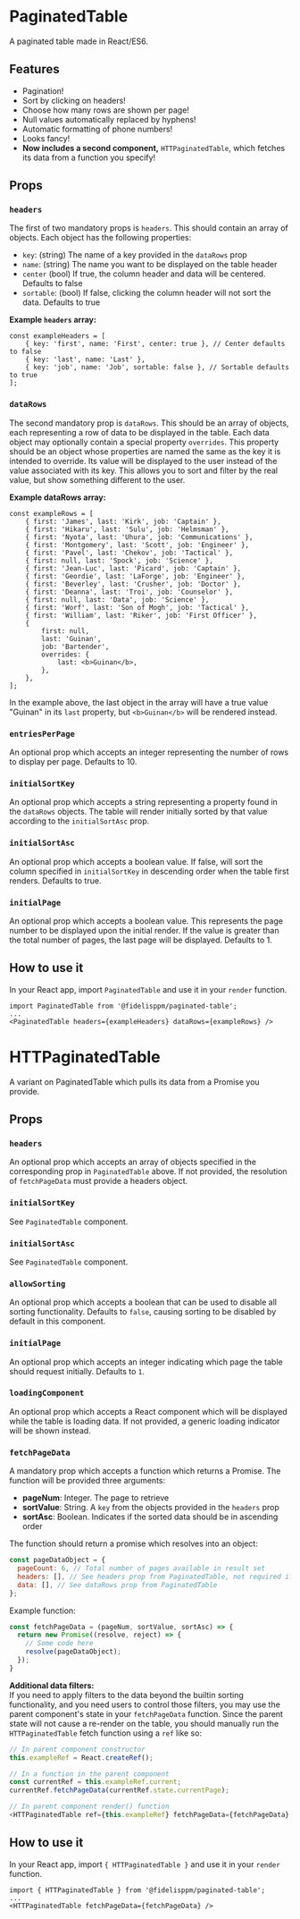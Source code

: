 # PaginatedTable
A paginated table made in React/ES6.

## Features
- Pagination!
- Sort by clicking on headers!
- Choose how many rows are shown per page!
- Null values automatically replaced by hyphens!
- Automatic formatting of phone numbers!
- Looks fancy!
- **Now includes a second component,** `HTTPaginatedTable`, which fetches
its data from a function you specify!

## Props

### `headers`
The first of two mandatory props is `headers`. This should contain an
array of objects. Each object has the following properties:
- `key`: (string) The name of a key provided in the `dataRows` prop
- `name`: (string) The name you want to be displayed on the table header
- `center` (bool) If true, the column header and data will be centered. Defaults to false
- `sortable`: (bool) If false, clicking the column header will not sort the data. Defaults to true

**Example `headers` array:**
```
const exampleHeaders = [
	{ key: 'first', name: 'First', center: true }, // Center defaults to false
	{ key: 'last', name: 'Last' },
	{ key: 'job', name: 'Job', sortable: false }, // Sortable defaults to true
];
```


### `dataRows`
The second mandatory prop is `dataRows`. This should be an array of objects, each representing
a row of data to be displayed in the table. Each data object may optionally contain a special
property `overrides`. This property should be an object whose properties are
named the same as the key it is intended to override. Its value will be
 displayed to the user instead of the value associated with its key. This allows you to sort and filter
by the real value, but show something different to the user.

**Example dataRows array:**
```
const exampleRows = [
	{ first: 'James', last: 'Kirk', job: 'Captain' },
	{ first: 'Hikaru', last: 'Sulu', job: 'Helmsman' },
	{ first: 'Nyota', last: 'Uhura', job: 'Communications' },
	{ first: 'Montgomery', last: 'Scott', job: 'Engineer' },
	{ first: 'Pavel', last: 'Chekov', job: 'Tactical' },
	{ first: null, last: 'Spock', job: 'Science' },
	{ first: 'Jean-Luc', last: 'Picard', job: 'Captain' },
	{ first: 'Geordie', last: 'LaForge', job: 'Engineer' },
	{ first: 'Beverley', last: 'Crusher', job: 'Doctor' },
	{ first: 'Deanna', last: 'Troi', job: 'Counselor' },
	{ first: null, last: 'Data', job: 'Science' },
	{ first: 'Worf', last: 'Son of Mogh', job: 'Tactical' },
	{ first: 'William', last: 'Riker', job: 'First Officer' },
	{
		first: null,
		last: 'Guinan',
		job: 'Bartender',
		overrides: {
			last: <b>Guinan</b>,
		},
	},
];
```
In the example above, the last object in the array will have a true
value "Guinan" in its `last` property, but `<b>Guinan</b>` will be rendered
instead.

### `entriesPerPage`
An optional prop which accepts an integer representing the number of rows
to display per page. Defaults to 10.

### `initialSortKey`
An optional prop which accepts a string representing a property found in the
`dataRows` objects. The table will render initially sorted by that value
according to the `initialSortAsc` prop.

### `initialSortAsc`
An optional prop which accepts a boolean value. If false, will sort the column
specified in `initialSortKey` in descending order when the table first renders.
Defaults to true.

### `initialPage`
An optional prop which accepts a boolean value. This represents the page number
to be displayed upon the initial render. If the value is greater than the
total number of pages, the last page will be displayed. Defaults to 1.

## How to use it
In your React app, import `PaginatedTable` and use it in your `render` function.
```
import PaginatedTable from '@fidelisppm/paginated-table';
...
<PaginatedTable headers={exampleHeaders} dataRows={exampleRows} />
``` 

# HTTPaginatedTable
A variant on PaginatedTable which pulls its data from a Promise
you provide.

## Props

### `headers`
An optional prop which accepts an array of objects specified in the
corresponding prop in `PaginatedTable` above. If not provided, the
resolution of `fetchPageData` must provide a headers object.

### `initialSortKey`
See `PaginatedTable` component.

### `initialSortAsc`
See `PaginatedTable` component.

### `allowSorting`
An optional prop which accepts a boolean that can be used to disable all
sorting functionality. Defaults to `false`, causing sorting to be disabled
by default in this component.

### `initialPage`
An optional prop which accepts an integer indicating which page the table
should request initially. Defaults to `1`.

### `loadingComponent`
An optional prop which accepts a React component which will be displayed
while the table is loading data. If not provided, a generic loading indicator
will be shown instead.

### `fetchPageData`
A mandatory prop which accepts a function which returns a Promise. The
function will be provided three arguments:  
- **pageNum**: Integer. The page to retrieve
- **sortValue**: String. A `key` from the objects provided in the `headers` prop
- **sortAsc**: Boolean. Indicates if the sorted data should be in ascending order

The function should return a promise which resolves into an object:
```js
const pageDataObject = {
  pageCount: 6, // Total number of pages available in result set
  headers: [], // See headers prop from PaginatedTable, not required if prop is provided
  data: [], // See dataRows prop from PaginatedTable
};
```

Example function:
```js
const fetchPageData = (pageNum, sortValue, sortAsc) => {
  return new Promise((resolve, reject) => {
    // Some code here
    resolve(pageDataObject);
  });
}
```

**Additional data filters:**  
If you need to apply filters to the data beyond the builtin sorting functionality, and you need
users to control those filters, you may use the parent component's state in your `fetchPageData`
function. Since the parent state will not cause a re-render on the table, you should manually
run the `HTTPaginatedTable` fetch function using a `ref` like so:
```js
// In parent component constructor
this.exampleRef = React.createRef();

// In a function in the parent component
const currentRef = this.exampleRef.current;
currentRef.fetchPageData(currentRef.state.currentPage);

// In parent component render() function
<HTTPaginatedTable ref={this.exampleRef} fetchPageData={fetchPageData} />
```

## How to use it
In your React app, import `{ HTTPaginatedTable }` and use it in
your `render` function.
```
import { HTTPaginatedTable } from '@fidelisppm/paginated-table';
...
<HTTPaginatedTable fetchPageData={fetchPageData} />
``` 
